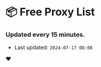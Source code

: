 # :package: Free Proxy List
### Updated every 15 minutes.

- Last updated: `2024-07-17 08:08`

:heart:
